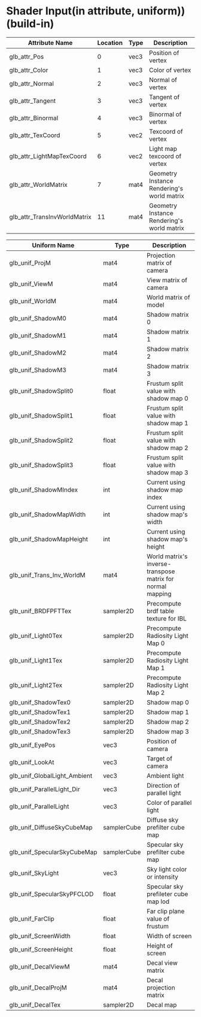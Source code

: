 # Shader Input(in attribute, uniform))(build-in)
|Attribute Name|Location|Type|Description|
|----|----|---|-----------|
|glb_attr_Pos|0|vec3|Position of vertex|
|glb_attr_Color|1|vec3|Color of vertex|
|glb_attr_Normal|2|vec3|Normal of vertex|
|glb_attr_Tangent|3|vec3|Tangent of vertex|
|glb_attr_Binormal|4|vec3|Binormal of vertex|
|glb_attr_TexCoord|5|vec2|Texcoord of vertex|
|glb_attr_LightMapTexCoord|6|vec2|Light map texcoord of vertex|
|glb_attr_WorldMatrix|7|mat4|Geometry Instance Rendering's world matrix|
|glb_attr_TransInvWorldMatrix|11|mat4|Geometry Instance Rendering's world matrix|

|Uniform Name|Type|Description|
|----|----|-----------|
|glb_unif_ProjM|mat4|Projection matrix of camera|
|glb_unif_ViewM|mat4|View matrix of camera|
|glb_unif_WorldM|mat4|World matrix of model|
|glb_unif_ShadowM0|mat4|Shadow matrix 0|
|glb_unif_ShadowM1|mat4|Shadow matrix 1|
|glb_unif_ShadowM2|mat4|Shadow matrix 2|
|glb_unif_ShadowM3|mat4|Shadow matrix 3|
|glb_unif_ShadowSplit0|float|Frustum split value with shadow map 0|
|glb_unif_ShadowSplit1|float|Frustum split value with shadow map 1|
|glb_unif_ShadowSplit2|float|Frustum split value with shadow map 2|
|glb_unif_ShadowSplit3|float|Frustum split value with shadow map 3|
|glb_unif_ShadowMIndex|int|Current using shadow map index|
|glb_unif_ShadowMapWidth|int|Current using shadow map's width|
|glb_unif_ShadowMapHeight|int|Current using shadow map's height|
|glb_unif_Trans_Inv_WorldM|mat4|World matrix's inverse-transpose matrix for normal mapping|
|glb_unif_BRDFPFTTex|sampler2D|Precompute brdf table texture for IBL|
|glb_unif_Light0Tex|sampler2D|Precompute Radiosity Light Map 0|
|glb_unif_Light1Tex|sampler2D|Precompute Radiosity Light Map 1|
|glb_unif_Light2Tex|sampler2D|Precompute Radiosity Light Map 2|
|glb_unif_ShadowTex0|sampler2D|Shadow map 0|
|glb_unif_ShadowTex1|sampler2D|Shadow map 1|
|glb_unif_ShadowTex2|sampler2D|Shadow map 2|
|glb_unif_ShadowTex3|sampler2D|Shadow map 3|
|glb_unif_EyePos|vec3|Position of camera|
|glb_unif_LookAt|vec3|Target of camera|
|glb_unif_GlobalLight_Ambient|vec3|Ambient light|
|glb_unif_ParallelLight_Dir|vec3|Direction of parallel light|
|glb_unif_ParallelLight|vec3|Color of parallel light|
|glb_unif_DiffuseSkyCubeMap|samplerCube|Diffuse sky prefilter cube map|
|glb_unif_SpecularSkyCubeMap|samplerCube|Specular sky prefilter cube map|
|glb_unif_SkyLight|vec3|Sky light color or intensity|
|glb_unif_SpecularSkyPFCLOD|float|Specular sky prefileter cube map lod|
|glb_unif_FarClip|float|Far clip plane value of frustum|
|glb_unif_ScreenWidth|float|Width of screen|
|glb_unif_ScreenHeight|float|Height of screen|
|glb_unif_DecalViewM|mat4|Decal view matrix|
|glb_unif_DecalProjM|mat4|Decal projection matrix|
|glb_unif_DecalTex|sampler2D|Decal map|